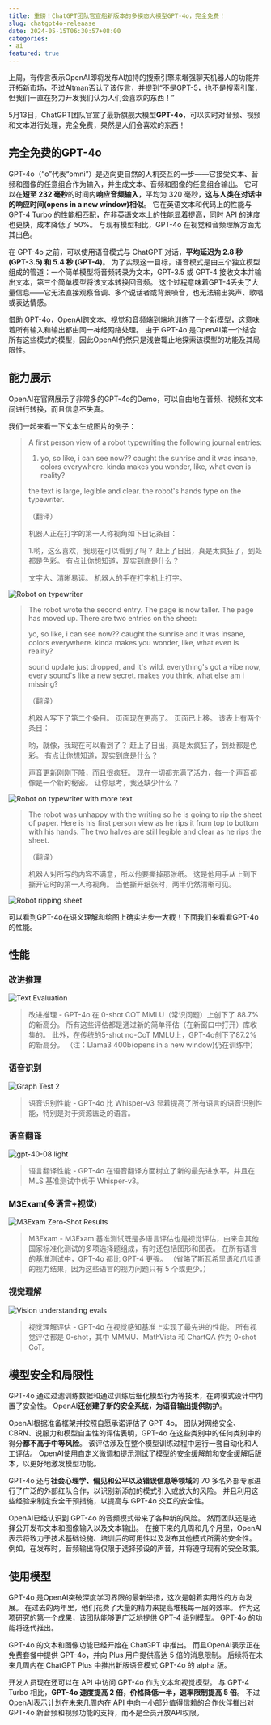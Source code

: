 ```yaml
---
title: 重磅！ChatGPT团队官宣船新版本的多模态大模型GPT-4o，完全免费！
slug: chatgpt4o-releaase
date: 2024-05-15T06:30:57+08:00
categories:
- ai
featured: true
---
```

上周，有传言表示OpenAI即将发布AI加持的搜索引擎来增强聊天机器人的功能并开拓新市场，不过Altman否认了该传言，并提到“不是GPT-5，也不是搜索引擎，但我们一直在努力开发我们认为人们会喜欢的东西！”

5月13日，ChatGPT团队官宣了最新旗舰大模型**GPT-4o**，可以实时对音频、视频和文本进行处理，完全免费，果然是人们会喜欢的东西！

<!--more-->

## 完全免费的GPT-4o

GPT-4o（“o”代表“omni”）是迈向更自然的人机交互的一步——它接受文本、音频和图像的任意组合作为输入，并生成文本、音频和图像的任意组合输出。 它可以在**短至 232 毫秒**的时间内**响应音频输入**，平均为 320 毫秒，**这与人类在对话中的响应时间(opens in a new window)相似**。 它在英语文本和代码上的性能与 GPT-4 Turbo 的性能相匹配，在非英语文本上的性能显着提高，同时 API 的速度也更快，成本降低了 50%。 与现有模型相比，GPT-4o 在视觉和音频理解方面尤其出色。

在 GPT-4o 之前，可以使用语音模式与 ChatGPT 对话，**平均延迟为 2.8 秒 (GPT-3.5) 和 5.4 秒 (GPT-4)**。 为了实现这一目标，语音模式是由三个独立模型组成的管道：一个简单模型将音频转录为文本，GPT-3.5 或 GPT-4 接收文本并输出文本，第三个简单模型将该文本转换回音频。 这个过程意味着GPT-4丢失了大量信息——它无法直接观察音调、多个说话者或背景噪音，也无法输出笑声、歌唱或表达情感。

借助 GPT-4o，OpenAI跨文本、视觉和音频端到端地训练了一个新模型，这意味着所有输入和输出都由同一神经网络处理。 由于 GPT-4o 是OpenAI第一个结合所有这些模式的模型，因此OpenAI仍然只是浅尝辄止地探索该模型的功能及其局限性。

## 能力展示

OpenAI在官网展示了非常多的GPT-4o的Demo，可以自由地在音频、视频和文本间进行转换，而且信息不失真。

我们一起来看一下文本生成图片的例子：

> A first person view of a robot typewriting the following journal entries:
>
> 1. yo, so like, i can see now?? caught the sunrise and it was insane, colors everywhere. kinda makes you wonder, like, what even is reality?
>
> the text is large, legible and clear. the robot's hands type on the typewriter.
>
> （翻译）
>
> 机器人正在打字的第一人称视角如下日记条目：
>
> 1.哟，这么喜欢，我现在可以看到了吗？ 赶上了日出，真是太疯狂了，到处都是色彩。 有点让你想知道，现实到底是什么？
>
> 文字大、清晰易读。 机器人的手在打字机上打字。

![Robot on typewriter](https://raw.githubusercontent.com/xialeistudio/picture-bucket/main/blog/robot-writers-block-01.jpg)

> The robot wrote the second entry. The page is now taller. The page has moved up. There are two entries on the sheet:
>
> yo, so like, i can see now?? caught the sunrise and it was insane, colors everywhere. kinda makes you wonder, like, what even is reality?
>
> sound update just dropped, and it's wild. everything's got a vibe now, every sound's like a new secret. makes you think, what else am i missing?
>
> （翻译）
>
> 机器人写下了第二个条目。 页面现在更高了。 页面已上移。 该表上有两个条目：
>
> 哟，就像，我现在可以看到了？ 赶上了日出，真是太疯狂了，到处都是色彩。 有点让你想知道，现实到底是什么？
>
> 声音更新刚刚下降，而且很疯狂。 现在一切都充满了活力，每一个声音都像是一个新的秘密。 让你思考，我还缺少什么？

![Robot on typewriter with more text](https://raw.githubusercontent.com/xialeistudio/picture-bucket/main/blog/robot-writers-block-02.jpg)

> The robot was unhappy with the writing so he is going to rip the sheet of paper. Here is his first person view as he rips it from top to bottom with his hands. The two halves are still legible and clear as he rips the sheet.
>
> （翻译）
>
> 机器人对所写的内容不满意，所以他要撕掉那张纸。 这是他用手从上到下撕开它时的第一人称视角。 当他撕开纸张时，两半仍然清晰可见。

![Robot ripping sheet](https://raw.githubusercontent.com/xialeistudio/picture-bucket/main/blog/robot-writers-block-03.jpg)

可以看到GPT-4o在语义理解和绘图上确实进步一大截！下面我们来看看GPT-4o的性能。

## 性能

### 改进推理

![Text Evaluation](https://raw.githubusercontent.com/xialeistudio/picture-bucket/main/blog/gpt-40-02_light.png)

> 改进推理 - GPT-4o 在 0-shot COT MMLU（常识问题）上创下了 88.7% 的新高分。 所有这些评估都是通过新的简单评估（在新窗口中打开）库收集的。 此外，在传统的5-shot no-CoT MMLU上，GPT-4o创下了87.2%的新高分。 （注：Llama3 400b(opens in a new window)仍在训练中）

### 语音识别

![Graph Test 2](https://raw.githubusercontent.com/xialeistudio/picture-bucket/main/blog/gpt-40-06_light.png)

> 语音识别性能 - GPT-4o 比 Whisper-v3 显着提高了所有语言的语音识别性能，特别是对于资源匮乏的语言。

### 语音翻译

![gpt-40-08 light](https://raw.githubusercontent.com/xialeistudio/picture-bucket/main/blog/gpt-40-08_light.png)

> 语言翻译性能 - GPT-4o 在语音翻译方面树立了新的最先进水平，并且在 MLS 基准测试中优于 Whisper-v3。

### M3Exam(多语言+视觉)

![M3Exam Zero-Shot Results](https://raw.githubusercontent.com/xialeistudio/picture-bucket/main/blog/gpt-40-04_light.png)

> M3Exam - M3Exam 基准测试既是多语言评估也是视觉评估，由来自其他国家标准化测试的多项选择题组成，有时还包括图形和图表。 在所有语言的基准测试中，GPT-4o 都比 GPT-4 更强。 （省略了斯瓦希里语和爪哇语的视力结果，因为这些语言的视力问题只有 5 个或更少。）

### 视觉理解

![Vision understanding evals](https://raw.githubusercontent.com/xialeistudio/picture-bucket/main/blog/gpt-40-01_light.png)

> 视觉理解评估 - GPT-4o 在视觉感知基准上实现了最先进的性能。 所有视觉评估都是 0-shot，其中 MMMU、MathVista 和 ChartQA 作为 0-shot CoT。

## 模型安全和局限性

GPT-4o 通过过滤训练数据和通过训练后细化模型行为等技术，在跨模式设计中内置了安全性。 OpenAI**还创建了新的安全系统，为语音输出提供防护**。

OpenAI根据准备框架并按照自愿承诺评估了 GPT-4o。 团队对网络安全、CBRN、说服力和模型自主性的评估表明，GPT-4o 在这些类别中的任何类别中的得分**都不高于中等风险**。 该评估涉及在整个模型训练过程中运行一套自动化和人工评估。 OpenAI使用自定义微调和提示测试了模型的安全缓解前和安全缓解后版本，以更好地激发模型功能。

GPT-4o 还与**社会心理学、偏见和公平以及错误信息等领域**的 70 多名外部专家进行了广泛的外部红队合作，以识别新添加的模式引入或放大的风险。 并且利用这些经验来制定安全干预措施，以提高与 GPT-4o 交互的安全性。 

OpenAI已经认识到 GPT-4o 的音频模式带来了各种新的风险。 然而团队还是选择公开发布文本和图像输入以及文本输出。 在接下来的几周和几个月里，OpenAI表示将致力于技术基础设施、培训后的可用性以及发布其他模式所需的安全性。 例如，在发布时，音频输出将仅限于选择预设的声音，并将遵守现有的安全政策。

## 使用模型

GPT-4o 是OpenAI突破深度学习界限的最新举措，这次是朝着实用性的方向发展。 在过去的两年里，他们花费了大量的精力来提高堆栈每一层的效率。 作为这项研究的第一个成果，该团队能够更广泛地提供 GPT-4 级别模型。 GPT-4o 的功能将迭代推出。

GPT-4o 的文本和图像功能已经开始在 ChatGPT 中推出。 而且OpenAI表示正在免费套餐中提供 GPT-4o，并向 Plus 用户提供高达 5 倍的消息限制。 后续将在未来几周内在 ChatGPT Plus 中推出新版语音模式 GPT-4o 的 alpha 版。

开发人员现在还可以在 API 中访问 GPT-4o 作为文本和视觉模型。 与 GPT-4 Turbo 相比，**GPT-4o 速度提高 2 倍，价格降低一半，速率限制提高 5 倍**。 不过OpenAI表示计划在未来几周内在 API 中向一小部分值得信赖的合作伙伴推出对 GPT-4o 新音频和视频功能的支持，而不是全员开放API权限。